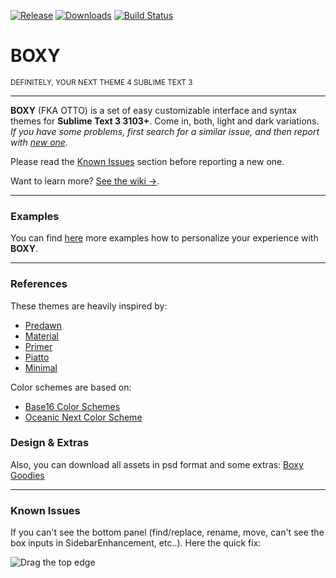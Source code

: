 <a href="https://github.com/oivva/otto/releases"><img src="https://img.shields.io/github/release/oivva/otto.svg?style=flat-square" alt="Release"></a>
<a href="https://packagecontrol.io/packages/Theme%20-%20Otto"><img src="https://img.shields.io/packagecontrol/dt/Theme%20-%20Otto.svg?style=flat-square" alt="Downloads"></a>
<a href="https://travis-ci.org/oivva/otto"><img src="https://img.shields.io/travis/oivva/otto.svg?style=flat-square" alt="Build Status"></a>

# BOXY
<small>DEFINITELY, YOUR NEXT THEME 4 SUBLIME TEXT 3</small>

***

**BOXY** (FKA OTTO) is a set of easy customizable interface and syntax themes for **Sublime Text 3 3103+**. Come in, both, light and dark variations. *If you have some problems, first search for a similar issue, and then report with [new one](https://github.com/oivva/boxy/issues).*

Please read the [Known Issues](#known-issues) section before reporting a new one.

Want to learn more? [See the wiki &#8594;](https://github.com/oivva/boxy/wiki).

***

### Examples

You can find [here](http://www.oivva.com/boxy/) more examples how to personalize your experience with **BOXY**.

***

### References

These themes are heavily inspired by:

* [Predawn](https://github.com/jamiewilson/predawn)
* [Material](https://github.com/equinusocio/material-theme)
* [Primer](https://github.com/karelvuong/st-primer)
* [Piatto](https://github.com/samuelrafo/piatto)
* [Minimal](https://github.com/AntoineBoulanger/Minimal-Sublime-Text-Theme)

Color schemes are based on:

* [Base16 Color Schemes](https://github.com/chriskempson/base16)
* [Oceanic Next Color Scheme](https://github.com/voronianski/oceanic-next-color-scheme)

### Design & Extras

Also, you can download all assets in psd format and some extras: [Boxy Goodies](https://github.com/oivva/boxy-goodies)

***

### Known Issues

If you can't see the bottom panel (find/replace, rename, move, can't see the box inputs in SidebarEnhancement, etc..). Here the quick fix:

![Drag the top edge](https://raw.githubusercontent.com/oivva/boxy-goodies/master/docs/known-issue.gif)
